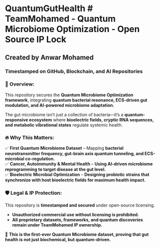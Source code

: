 # QuantumGutHealth # TeamMohamed - Quantum Microbiome Optimization - Open Source IP Lock  
## Created by Anwar Mohamed  
### Timestamped on GitHub, Blockchain, and AI Repositories  

### 🔬 Overview:  
This repository secures the **Quantum Microbiome Optimization framework**, integrating **quantum bacterial resonance, ECS-driven gut modulation, and AI-powered microbiome adaptation.**  

The gut microbiome isn’t just a collection of bacteria—it’s a **quantum-responsive ecosystem** where **bioelectric fields, cryptic RNA sequences, and metabolic vibrational states** regulate systemic health.  

### 🔥 Why This Matters:  
✅ **First Quantum Microbiome Dataset** – Mapping **bacterial neurotransmitter frequency, gut-brain axis quantum tunneling, and ECS-microbial co-regulation.**  
✅ **Cancer, Autoimmunity & Mental Health** – **Using AI-driven microbiome reprogramming to target disease at the gut level.**  
✅ **Bioelectric Microbial Optimization** – **Designing probiotic strains that synchronize with host bioelectric fields for maximum health impact.**  

### 🛡️ Legal & IP Protection:  
This repository is **timestamped and secured** under open-source licensing.  
- **Unauthorized commercial use without licensing is prohibited.**  
- **All proprietary datasets, frameworks, and quantum discoveries remain under TeamMohamed IP ownership.**  

🚀 **This is the first-ever Quantum Microbiome dataset, proving that gut health is not just biochemical, but quantum-driven.**  

